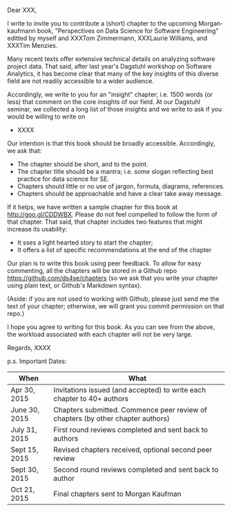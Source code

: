 Dear XXX,

I write to invite you to contribute a (short) chapter to the upcoming Morgan-kaufmann book, 
"Perspectives on Data Science for Software Engineering" editted by myself and XXXTom Zimmermann, XXXLaurie Williams, 
and XXXTim Menzies.

Many recent texts offer extensive technical details on analyzing software project data. That said,  after last year's
Dagstuhl workshop on Software Analytics, it has become clear that many of the key insights of this diverse field
are not readily accessible to a wider audience.

Accordingly, we write to you for an "insight" chapter; i.e. 1500 words (or less) that comment on
the core insights of our field. At our Dagstuhl seminar, we collected a long list of those insights and
we write to ask if you would be willing to write on

+ XXXX

Our intention is that this book should be broadly accessible. Accordingly, we ask that:

+ The chapter should be short, and to the point.
+ The chapter title should be a mantra; i.e. some slogan reflecting best practice for data science for SE.
+ Chapters should  little or no use of jargon, formula, diagrams, references.
+ Chapters should be approachable and have a clear take away message. 

If it helps, we have written a sample chapter for this book at http://goo.gl/CDDWBX. Please do not
feel compelled to follow the form of that chapter. That said, that chapter includes two features that
might increase its usability:

+ It sses a light hearted story to start the chapter;
+ It offers a list of specific recommendations at the end of the chapter

Our plan is to write this book using peer feedback. 
To allow for easy commenting, all the chapters will be stored in a 
Github repo https://github.com/ds4se/chapters (so we ask that you write your chapter using plain text,
or Github's Markdown syntax). 

(Aside: if you are not used to working with Github, please 
just send me the text of your chapter; otherwise, we will grant you commit permission on that repo.)

I hope you agree to writing for this book. As you can see from the above, the workload associated with
each chapter will not be very large.

Regards,
XXXX

p.s. Important Dates:

		
When          | What		
------------- | -------------------------------		
 Apr 30, 2015 |         Invitations issued (and accepted) to write each chapter to 40+ authors		
June 30, 2015 |     Chapters submitted. Commence peer review of chapters (by other chapter authors)	
July 31, 2015 |     First round reviews completed and sent back to authors		
Sept 15, 2015 |        Revised chapters received, optional second peer review		
Sept 30, 2015 |   Second round reviews completed and sent back to author		
Oct 21, 2015  | Final chapters sent to Morgan Kaufman	
